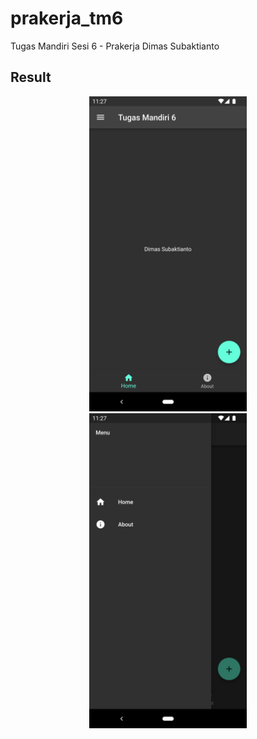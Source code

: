 # prakerja_tm6

Tugas Mandiri Sesi 6 - Prakerja Dimas Subaktianto

## Result
<div align="center">
<img src="screenshoot/Screenshot_1687969667.png?raw=true" width=50%>
<img src="screenshoot/Screenshot_1687969676.png?raw=true" width=50%>
</div>
